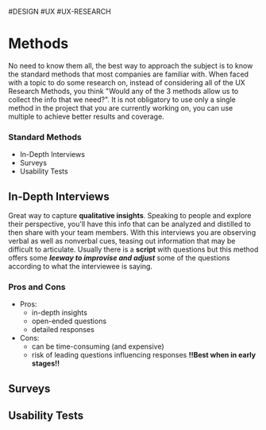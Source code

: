 #DESIGN #UX #UX-RESEARCH 

# Methods
No need to know them all, the best way to approach the subject is to know the standard methods that most companies are familiar with.
When faced with a topic to do some research on, instead of considering all of the UX Research Methods, you think "Would any of  the 3 methods allow us to collect the info that we need?".
It is not obligatory to use only a single method in the project that you are currently working on, you can use multiple to achieve better results and coverage.
### Standard Methods
- In-Depth Interviews
- Surveys
- Usability Tests

## In-Depth Interviews
Great way to capture **qualitative insights**. 
Speaking to people and explore their perspective, you'll have this info that can be analyzed and distilled to then share with your team members.
With this interviews you are observing verbal as well as nonverbal cues, teasing out information that may be difficult to articulate.
Usually there is a **script** with questions but this method offers some ***leeway to improvise and adjust*** some of the questions according to what the interviewee is saying.
### Pros and Cons
- Pros:
	- in-depth insights
	- open-ended questions
	- detailed responses
- Cons:
	- can be time-consuming (and expensive)
	- risk of leading questions influencing responses
**!!Best when in early stages!!**

## Surveys

## Usability Tests
